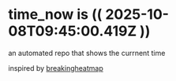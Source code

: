 # time_now is (( 2025-10-08T09:45:00.419Z ))

an automated repo that shows the currnent time

inspired by [breakingheatmap](https://github.com/breakingheatmap/breakingheatmap)